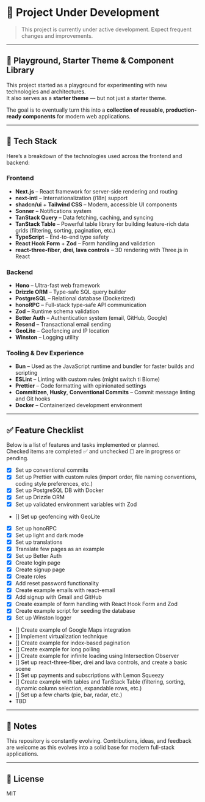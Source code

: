 # 🚧 Project Under Development

> This project is currently under active development. Expect frequent changes and improvements.

---

## 🧪 Playground, Starter Theme & Component Library

This project started as a playground for experimenting with new technologies and architectures.  
It also serves as a **starter theme** — but not just a starter theme.

The goal is to eventually turn this into a **collection of reusable, production-ready components** for modern web applications.

---

## 🧰 Tech Stack

Here’s a breakdown of the technologies used across the frontend and backend:

### Frontend

- **Next.js** – React framework for server-side rendering and routing
- **next-intl** – Internationalization (i18n) support
- **shadcn/ui** + **Tailwind CSS** – Modern, accessible UI components
- **Sonner** – Notifications system
- **TanStack Query** – Data fetching, caching, and syncing
- **TanStack Table** – Powerful table library for building feature-rich data grids (filtering, sorting, pagination, etc.)
- **TypeScript** – End-to-end type safety
- **React Hook Form** + **Zod** – Form handling and validation
- **react-three-fiber**, **drei**, **lava controls** – 3D rendering with Three.js in React

### Backend

- **Hono** – Ultra-fast web framework
- **Drizzle ORM** – Type-safe SQL query builder
- **PostgreSQL** – Relational database (Dockerized)
- **honoRPC** – Full-stack type-safe API communication
- **Zod** – Runtime schema validation
- **Better Auth** – Authentication system (email, GitHub, Google)
- **Resend** – Transactional email sending
- **GeoLite** – Geofencing and IP location
- **Winston** – Logging utility

### Tooling & Dev Experience

- **Bun** – Used as the JavaScript runtime and bundler for faster builds and scripting
- **ESLint** – Linting with custom rules (might switch ti Biome)
- **Prettier** – Code formatting with opinionated settings
- **Commitizen**, **Husky**, **Conventional Commits** – Commit message linting and Git hooks
- **Docker** – Containerized development environment

---

## ✅ Feature Checklist

Below is a list of features and tasks implemented or planned.  
Checked items are completed ✅ and unchecked ☐ are in progress or pending.

- [x] Set up conventional commits
- [x] Set up Prettier with custom rules (import order, file naming conventions, coding style preferences, etc.)
- [x] Set up PostgreSQL DB with Docker
- [x] Set up Drizzle ORM
- [x] Set up validated environment variables with Zod
- [] Set up geofencing with GeoLite
- [x] Set up honoRPC
- [x] Set up light and dark mode
- [x] Set up translations
- [x] Translate few pages as an example
- [x] Set up Better Auth
- [x] Create login page
- [x] Create signup page
- [x] Create roles
- [x] Add reset password functionality
- [x] Create example emails with react-email
- [x] Add signup with Gmail and GitHub
- [x] Create example of form handling with React Hook Form and Zod
- [x] Create example script for seeding the database
- [x] Set up Winston logger
- [] Create example of Google Maps integration
- [] Implement virtualization technique
- [] Create example for index-based pagination
- [] Create example for long polling
- [] Create example for infinite loading using Intersection Observer
- [] Set up react-three-fiber, drei and lava controls, and create a basic scene
- [] Set up payments and subscriptions with Lemon Squeezy
- [] Create example with tables and TanStack Table (filtering, sorting, dynamic column selection, expandable rows, etc.)
- [] Set up a few charts (pie, bar, radar, etc.)
- TBD

---

## 📌 Notes

This repository is constantly evolving. Contributions, ideas, and feedback are welcome as this evolves into a solid base for modern full-stack applications.

---

## 📄 License

MIT
